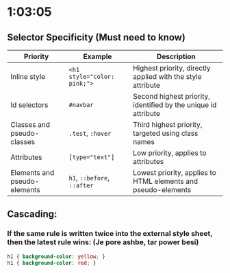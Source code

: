 # 1:03:05

## Selector Specificity (Must need to know)

| Priority                      | Example                     | Description                                                           |
|------------------------------|-----------------------------|-----------------------------------------------------------------------|
| Inline style                 | `<h1 style="color: pink;">` | Highest priority, directly applied with the style attribute           |
| Id selectors                 | `#navbar`                   | Second highest priority, identified by the unique id attribute        |
| Classes and pseudo-classes   | `.test`, `:hover`           | Third highest priority, targeted using class names                    |
| Attributes                   | `[type="text"]`             | Low priority, applies to attributes                                   |
| Elements and pseudo-elements | `h1`, `::before`, `::after` | Lowest priority, applies to HTML elements and pseudo-elements         |


## Cascading:
### If the same rule is written twice into the external style sheet, then the latest rule wins: (Je pore ashbe, tar power besi)

```css
h1 { background-color: yellow; }
h1 { background-color: red; }
